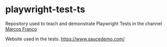 # playwright-test-ts

Repository used to teach and demonstrate Playwright Tests in the channel [Marcos Franco](https://www.youtube.com/channel/UCPxLAsG-hkLCYxkc6MidttA)

Website used in the tests: https://www.saucedemo.com/
